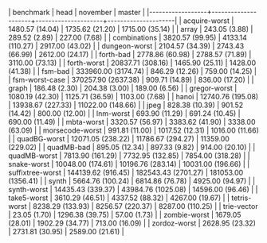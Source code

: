 | benchmark        | head                | november            | master              |
|------------------+---------------------+---------------------+---------------------|
| acquire-worst    | 1480.57 (14.04)     | 1735.62 (21.20)     | 1715.00 (35.14)     |
| array            | 243.05 (3.88)       | 289.52 (2.89)       | 227.00 (7.68)       |
| combinations     | 3820.57 (99.95)     | 4133.14 (110.27)    | 2917.00 (43.02)     |
| dungeon-worst    | 2104.57 (34.39)     | 2743.43 (66.99)     | 2612.00 (24.17)     |
| forth-bad        | 2778.86 (60.98)     | 2788.57 (71.89)     | 3110.00 (73.13)     |
| forth-worst      | 20837.71 (308.16)   | 1465.90 (25.11)     | 1428.00 (41.38)     |
| fsm-bad          | 333960.00 (3174.74) | 846.29 (12.26)      | 759.00 (14.25)      |
| fsm-worst-case   | 370257.90 (2637.38) | 909.71 (14.89)      | 836.00 (17.20)      |
| graph            | 186.48 (2.30)       | 204.38 (3.00)       | 189.00 (6.56)       |
| gregor-worst     | 1080.19 (42.30)     | 1125.71 (36.59)     | 1103.00 (7.68)      |
| hanoi            | 12740.76 (195.08)   | 13938.67 (227.33)   | 11022.00 (148.66)   |
| jpeg             | 828.38 (10.39)      | 901.52 (14.42)      | 800.00 (12.00)      |
| lnm-worst        | 693.90 (11.29)      | 691.24 (10.45)      | 690.00 (11.49)      |
| mbta-worst       | 3320.57 (56.97)     | 3383.62 (41.90)     | 3338.00 (63.09)     |
| morsecode-worst  | 991.81 (11.00)      | 1017.52 (12.31)     | 1016.00 (11.66)     |
| quadBG-worst     | 12071.05 (238.22)   | 11786.67 (294.27)   | 11359.00 (229.02)   |
| quadMB-bad       | 895.05 (12.34)      | 897.33 (9.82)       | 914.00 (20.10)      |
| quadMB-worst     | 7813.90 (161.29)    | 7732.95 (132.85)    | 7854.00 (318.28)    |
| snake-worst      | 10048.00 (174.61)   | 10196.76 (283.14)   | 10031.00 (196.66)   |
| suffixtree-worst | 144139.62 (916.45)  | 182543.43 (2701.27) | 181053.00 (1356.41) |
| synth            | 5664.76 (100.24)    | 6814.86 (76.78)     | 4925.00 (94.97)     |
| synth-worst      | 14435.43 (339.37)   | 43984.76 (1025.08)  | 14596.00 (96.46)    |
| take5-worst      | 3610.29 (46.51)     | 4337.52 (88.32)     | 4267.00 (19.67)     |
| tetris-worst     | 8238.29 (133.93)    | 8256.57 (220.37)    | 8287.00 (110.25)    |
| trie-vector      | 23.05 (1.70)        | 1296.38 (39.75)     | 57.00 (1.73)        |
| zombie-worst     | 1679.05 (28.01)     | 1902.29 (34.77)     | 713.00 (16.09)      |
| zordoz-worst     | 2628.95 (23.32)     | 2731.81 (30.95)     | 2589.00 (21.61)     |

